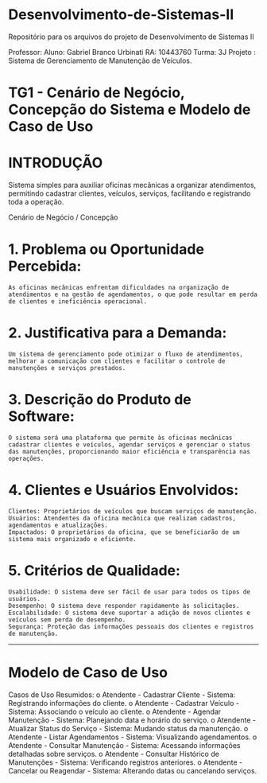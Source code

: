 # Desenvolvimento-de-Sistemas-II
Repositório para os arquivos do projeto de Desenvolvimento de Sistemas II
 
 Professor:
 Aluno: Gabriel Branco Urbinati
 RA: 10443760
 Turma: 3J
 Projeto : Sistema de Gerenciamento de Manutenção de Veículos.

# TG1 - Cenário de Negócio, Concepção do Sistema e Modelo de Caso de Uso

# INTRODUÇÃO
Sistema simples para auxiliar oficinas mecânicas a organizar atendimentos, permitindo cadastrar clientes, veículos, serviços, facilitando e registrando toda a operação.

Cenário de Negócio / Concepção
# 1.	Problema ou Oportunidade Percebida:
	As oficinas mecânicas enfrentam dificuldades na organização de atendimentos e na gestão de agendamentos, o que pode resultar em perda de clientes e ineficiência operacional.
# 2.	Justificativa para a Demanda:
	Um sistema de gerenciamento pode otimizar o fluxo de atendimentos, melhorar a comunicação com clientes e facilitar o controle de manutenções e serviços prestados.
# 3.	Descrição do Produto de Software:
	O sistema será uma plataforma que permite às oficinas mecânicas cadastrar clientes e veículos, agendar serviços e gerenciar o status das manutenções, proporcionando maior eficiência e transparência nas operações.



# 4.	Clientes e Usuários Envolvidos:
	Clientes: Proprietários de veículos que buscam serviços de manutenção.
	Usuários: Atendentes da oficina mecânica que realizam cadastros, agendamentos e atualizações.
	Impactados: O proprietários da oficina, que se beneficiarão de um sistema mais organizado e eficiente.
# 5.	Critérios de Qualidade:
	Usabilidade: O sistema deve ser fácil de usar para todos os tipos de usuários.
	Desempenho: O sistema deve responder rapidamente às solicitações.
	Escalabilidade: O sistema deve suportar a adição de novos clientes e veículos sem perda de desempenho.
	Segurança: Proteção das informações pessoais dos clientes e registros de manutenção.
________________________________________
# Modelo de Caso de Uso
Casos de Uso Resumidos:
o	Atendente - Cadastrar Cliente - Sistema: Registrando informações do cliente.
o	Atendente - Cadastrar Veículo - Sistema: Associando o veículo ao cliente.
o	Atendente - Agendar Manutenção - Sistema: Planejando data e horário do serviço.
o	Atendente - Atualizar Status do Serviço - Sistema: Mudando status da manutenção.
o	Atendente - Listar Agendamentos - Sistema: Visualizando agendamentos.
o	Atendente - Consultar Manutenção - Sistema: Acessando informações detalhadas sobre serviços.
o	Atendente - Consultar Histórico de Manutenções - Sistema: Verificando registros anteriores.
o	Atendente - Cancelar ou Reagendar - Sistema: Alterando datas ou cancelando serviços.

